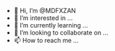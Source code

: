- 👋 Hi, I’m @MDFXZAN
- 👀 I’m interested in ...
- 🌱 I’m currently learning ...
- 💞️ I’m looking to collaborate on ...
- 📫 How to reach me ...

<!---
MDFXZAN/MDFXZAN is a ✨ special ✨ repository because its `README.md` (this file) appears on your GitHub profile.
You can click the Preview link to take a look at your changes.
--->
